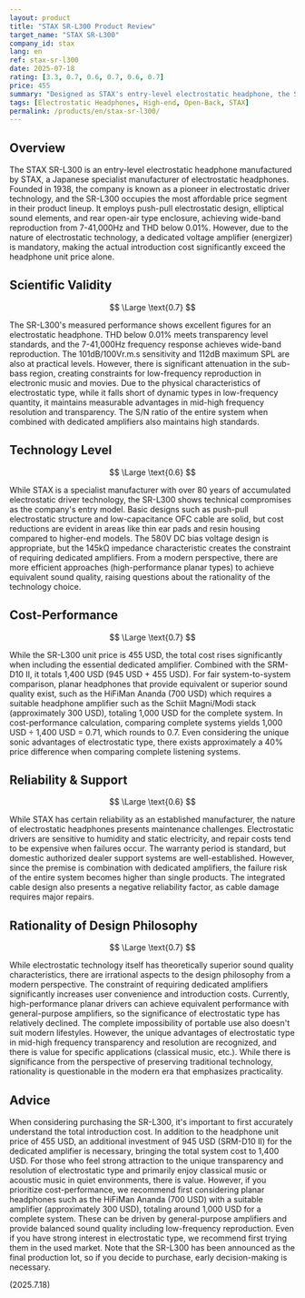 ```yaml
---
layout: product
title: "STAX SR-L300 Product Review"
target_name: "STAX SR-L300"
company_id: stax
lang: en
ref: stax-sr-l300
date: 2025-07-18
rating: [3.3, 0.7, 0.6, 0.7, 0.6, 0.7]
price: 455
summary: "Designed as STAX's entry-level electrostatic headphone, the SR-L300 delivers the characteristic transparency and resolution of electrostatic technology, achieving reasonable cost-performance even when combined with its dedicated amplifier compared to equivalent products"
tags: [Electrostatic Headphones, High-end, Open-Back, STAX]
permalink: /products/en/stax-sr-l300/
---
```

## Overview

The STAX SR-L300 is an entry-level electrostatic headphone manufactured by STAX, a Japanese specialist manufacturer of electrostatic headphones. Founded in 1938, the company is known as a pioneer in electrostatic driver technology, and the SR-L300 occupies the most affordable price segment in their product lineup. It employs push-pull electrostatic design, elliptical sound elements, and rear open-air type enclosure, achieving wide-band reproduction from 7-41,000Hz and THD below 0.01%. However, due to the nature of electrostatic technology, a dedicated voltage amplifier (energizer) is mandatory, making the actual introduction cost significantly exceed the headphone unit price alone.

## Scientific Validity

$$ \Large \text{0.7} $$

The SR-L300's measured performance shows excellent figures for an electrostatic headphone. THD below 0.01% meets transparency level standards, and the 7-41,000Hz frequency response achieves wide-band reproduction. The 101dB/100Vr.m.s sensitivity and 112dB maximum SPL are also at practical levels. However, there is significant attenuation in the sub-bass region, creating constraints for low-frequency reproduction in electronic music and movies. Due to the physical characteristics of electrostatic type, while it falls short of dynamic types in low-frequency quantity, it maintains measurable advantages in mid-high frequency resolution and transparency. The S/N ratio of the entire system when combined with dedicated amplifiers also maintains high standards.

## Technology Level

$$ \Large \text{0.6} $$

While STAX is a specialist manufacturer with over 80 years of accumulated electrostatic driver technology, the SR-L300 shows technical compromises as the company's entry model. Basic designs such as push-pull electrostatic structure and low-capacitance OFC cable are solid, but cost reductions are evident in areas like thin ear pads and resin housing compared to higher-end models. The 580V DC bias voltage design is appropriate, but the 145kΩ impedance characteristic creates the constraint of requiring dedicated amplifiers. From a modern perspective, there are more efficient approaches (high-performance planar types) to achieve equivalent sound quality, raising questions about the rationality of the technology choice.

## Cost-Performance

$$ \Large \text{0.7} $$

While the SR-L300 unit price is 455 USD, the total cost rises significantly when including the essential dedicated amplifier. Combined with the SRM-D10 II, it totals 1,400 USD (945 USD + 455 USD). For fair system-to-system comparison, planar headphones that provide equivalent or superior sound quality exist, such as the HiFiMan Ananda (700 USD) which requires a suitable headphone amplifier such as the Schiit Magni/Modi stack (approximately 300 USD), totaling 1,000 USD for the complete system. In cost-performance calculation, comparing complete systems yields 1,000 USD ÷ 1,400 USD = 0.71, which rounds to 0.7. Even considering the unique sonic advantages of electrostatic type, there exists approximately a 40% price difference when comparing complete listening systems.

## Reliability & Support

$$ \Large \text{0.6} $$

While STAX has certain reliability as an established manufacturer, the nature of electrostatic headphones presents maintenance challenges. Electrostatic drivers are sensitive to humidity and static electricity, and repair costs tend to be expensive when failures occur. The warranty period is standard, but domestic authorized dealer support systems are well-established. However, since the premise is combination with dedicated amplifiers, the failure risk of the entire system becomes higher than single products. The integrated cable design also presents a negative reliability factor, as cable damage requires major repairs.

## Rationality of Design Philosophy

$$ \Large \text{0.7} $$

While electrostatic technology itself has theoretically superior sound quality characteristics, there are irrational aspects to the design philosophy from a modern perspective. The constraint of requiring dedicated amplifiers significantly increases user convenience and introduction costs. Currently, high-performance planar drivers can achieve equivalent performance with general-purpose amplifiers, so the significance of electrostatic type has relatively declined. The complete impossibility of portable use also doesn't suit modern lifestyles. However, the unique advantages of electrostatic type in mid-high frequency transparency and resolution are recognized, and there is value for specific applications (classical music, etc.). While there is significance from the perspective of preserving traditional technology, rationality is questionable in the modern era that emphasizes practicality.

## Advice

When considering purchasing the SR-L300, it's important to first accurately understand the total introduction cost. In addition to the headphone unit price of 455 USD, an additional investment of 945 USD (SRM-D10 II) for the dedicated amplifier is necessary, bringing the total system cost to 1,400 USD. For those who feel strong attraction to the unique transparency and resolution of electrostatic type and primarily enjoy classical music or acoustic music in quiet environments, there is value. However, if you prioritize cost-performance, we recommend first considering planar headphones such as the HiFiMan Ananda (700 USD) with a suitable amplifier (approximately 300 USD), totaling around 1,000 USD for a complete system. These can be driven by general-purpose amplifiers and provide balanced sound quality including low-frequency reproduction. Even if you have strong interest in electrostatic type, we recommend first trying them in the used market. Note that the SR-L300 has been announced as the final production lot, so if you decide to purchase, early decision-making is necessary.

(2025.7.18)